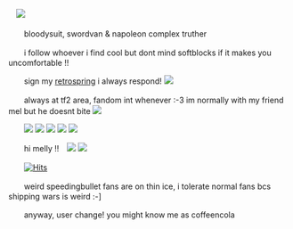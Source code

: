   　![](https://files.catbox.moe/djpcqw.webp)
  
　　bloodysuit, swordvan & napoleon complex truther 
  
　　i follow whoever i find cool but dont mind softblocks if it makes you uncomfortable !!
  
　　sign my [retrospring](https://retrospring.net/@coffeencola) i always respond! ![](https://files.catbox.moe/v8kmeb.gif)

　　always at tf2 area, fandom int whenever :-3 im normally with my friend mel but he doesnt bite ![](https://files.catbox.moe/55y45h.gif)

　　![](https://files.catbox.moe/h4rsdb.gif) ![](https://files.catbox.moe/jstxhs.gif) ![](https://files.catbox.moe/9tyg3o.gif) ![](https://files.catbox.moe/vsn4hz.png) ![](https://files.catbox.moe/3e1c6j.gif)
  
　　hi melly !!　![](https://files.catbox.moe/w29qmu.gif) ![](https://files.catbox.moe/zhphql.gif)

　　[![Hits](https://hits.seeyoufarm.com/api/count/incr/badge.svg?url=https%3A%2F%2Fgithub.com%2Fgjbae1212%2Fhit-counter&count_bg=%23000000&title_bg=%236E4B90&icon=&icon_color=%23E7E7E7&title=views&edge_flat=true)](https://hits.seeyoufarm.com)

　　weird speedingbullet fans are on thin ice, i tolerate normal fans bcs shipping wars is weird :-]
  
　　anyway, user change! you might know me as coffeencola 














